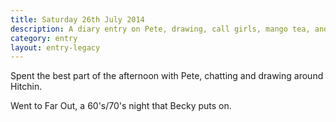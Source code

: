 ```yaml
---
title: Saturday 26th July 2014
description: A diary entry on Pete, drawing, call girls, mango tea, and good music
category: entry
layout: entry-legacy
---
```


Spent the best part of the afternoon with Pete, chatting and drawing around Hitchin.

Went to Far Out, a 60's/70's night that Becky puts on.
